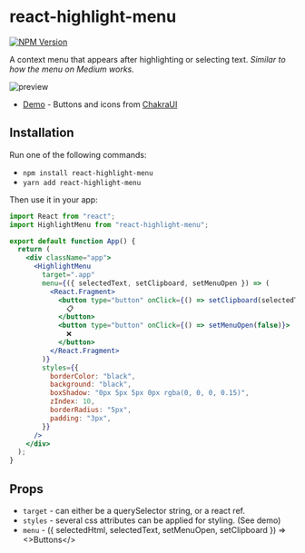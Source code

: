# react-highlight-menu

[![NPM Version](https://shields.io/npm/v/react-highlight-menu)](https://www.npmjs.com/package/react-highlight-menu)

A context menu that appears after highlighting or selecting text.
_Similar to how the menu on Medium works._

![preview](https://asyndesis.github.io/react-highlight-menu/preview.png)

- [Demo](https://asyndesis.github.io/react-highlight-menu/) - Buttons and icons from [ChakraUI](https://chakra-ui.com/)

## Installation

Run one of the following commands:

- `npm install react-highlight-menu`
- `yarn add react-highlight-menu`

Then use it in your app:

```jsx
import React from "react";
import HighlightMenu from "react-highlight-menu";

export default function App() {
  return (
    <div className="app">
      <HighlightMenu
        target=".app"
        menu={({ selectedText, setClipboard, setMenuOpen }) => (
          <React.Fragment>
            <button type="button" onClick={() => setClipboard(selectedText)}>
              📋
            </button>
            <button type="button" onClick={() => setMenuOpen(false)}>
              ❌
            </button>
          </React.Fragment>
        )}
        styles={{
          borderColor: "black",
          background: "black",
          boxShadow: "0px 5px 5px 0px rgba(0, 0, 0, 0.15)",
          zIndex: 10,
          borderRadius: "5px",
          padding: "3px",
        }}
      />
    </div>
  );
}
```

## Props

- `target` - can either be a querySelector string, or a react ref.
- `styles` - several css attributes can be applied for styling. (See demo)
- `menu` - ({ selectedHtml, selectedText, setMenuOpen, setClipboard }) => <>Buttons</>
